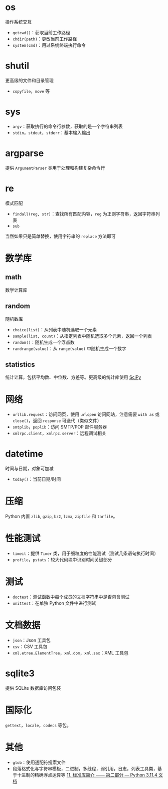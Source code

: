# os

操作系统交互
- `getcwd()`：获取当前工作路径
- `chdir(path)`：更改当前工作路径
- `system(cmd)`：用过系统终端执行命令

# shutil

更高级的文件和目录管理
- `copyfile`，`move` 等

# sys

- `argv`：获取执行的命令行参数，获取的是一个字符串列表
- `stdin`，`stdout`，`stderr`：基本输入输出

# argparse

提供 `ArgumentParser` 类用于处理和构建复杂命令行

# re

模式匹配
- `findall(reg, str)`：查找所有匹配内容，`reg` 为正则字符串，返回字符串列表
- `sub`

当然如果只是简单替换，使用字符串的 `replace` 方法即可

# 数学库

## math

数学计算库

## random

随机数库
- `choice(list)`：从列表中随机选取一个元素
- `sample(list, count)`：从指定列表中随机选取多个元素，返回一个列表
- `random()`：随机生成一个浮点数
- `randrange(value)`：从 `range(value)` 中随机生成一个数字

## statistics

统计计算，包括平均数、中位数、方差等。更高级的统计库使用 [SciPy](https://scipy.org/)

# 网络

- `urllib.request`：访问网页，使用 `urlopen` 访问网站，注意需要 `with as` 或 `close()`，返回 `response` 可迭代（类似文件）
- `smtplib`，`poplib`：访问 SMTP/POP 邮件服务器
- `xmlrpc.client`，`xmlrpc.server`：远程调试相关

# datetime

时间与日期，对象可加减
- `today()`：当前日期/时间

# 压缩

Python 内置 `zlib`, `gzip`, `bz2`, `lzma`, `zipfile` 和 `tarfile`。

# 性能测试

- `timeit`：提供 `Timer` 类，用于细粒度的性能测试（测试几条语句执行时间）
- `profile`，`pstats`：较大代码块中识别时间关键部分 

# 测试

- `doctest`：测试函数中每个成员的文档字符串中是否包含测试
- `unittest`：在单独 Python 文件中进行测试

# 文档数据

- `json`：Json 工具包
- `csv`：CSV 工具包
- `xml.etree.ElementTree`，`xml.dom`，`xml.sax`：XML 工具包

# sqlite3

提供 SQLite 数据库访问包装

# 国际化

`gettext`，`locale`，`codecs` 等包。

# 其他

- `glob`：使用通配符搜索文件
- 段落格式化与字符串模板，二进制，多线程，弱引用，日志，列表工具类，基于十进制的精确浮点运算等
[11. 标准库简介 —— 第二部分 — Python 3.11.4 文档](https://docs.python.org/zh-cn/3.11/tutorial/stdlib2.html)
